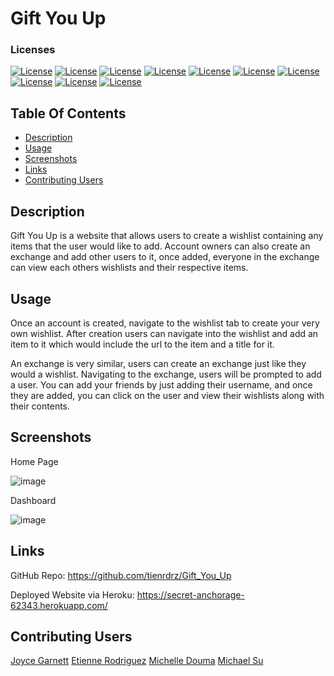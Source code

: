 # Gift You Up

### Licenses
[![License](https://img.shields.io/badge/License-Express-orange.svg)](https://opensource.org/licenses/Express)
[![License](https://img.shields.io/badge/License-Sequelize-green.svg)](https://opensource.org/licenses/Sequelize)
[![License](https://img.shields.io/badge/License-mysql12-blue.svg)](https://opensource.org/licenses/mysql12)
[![License](https://img.shields.io/badge/License-dotenv-blue.svg)](https://opensource.org/licenses/dotenv)
[![License](https://img.shields.io/badge/License-bcrypt-red.svg)](https://opensource.org/licenses/bcrypt)
[![License](https://img.shields.io/badge/License-bluebird-blue.svg)](https://opensource.org/licenses/bluebird)
[![License](https://img.shields.io/badge/License-nodemon-green.svg)](https://opensource.org/licenses/nodemon)
[![License](https://img.shields.io/badge/License-express_handlebars-yellow.svg)](https://opensource.org/licenses/express_handlebars)
[![License](https://img.shields.io/badge/License-express_session-red.svg)](https://opensource.org/licenses/express_session)
[![License](https://img.shields.io/badge/License-connect_session_sequelize-orange.svg)](https://opensource.org/licenses/connect_session_sequelize)

## Table Of Contents

- [Description](#description)
- [Usage](#usage)
- [Screenshots](#screenshots)
- [Links](#links)
- [Contributing Users](#contributing_users)

## Description

Gift You Up is a website that allows users to create a wishlist containing any items that the user would like to add. Account owners can also create an exchange and add other users to it, once added, everyone in the exchange can view each others wishlists and their respective items.

## Usage

Once an account is created, navigate to the wishlist tab to create your very own wishlist. After creation users can navigate into the wishlist and add an item to it which would include the url to the item and a title for it.

An exchange is very similar, users can create an exchange just like they would a wishlist. Navigating to the exchange, users will be prompted to add a user. You can add your friends by just adding their username, and once they are added, you can click on the user and view their wishlists along with their contents. 

## Screenshots 

Home Page

![image](https://user-images.githubusercontent.com/100370557/185267809-598686ee-f8c2-42f1-b377-a23cad5d238e.png)

Dashboard

![image](https://user-images.githubusercontent.com/100370557/185267725-e01554ca-0ec7-48dd-8fc6-b5c5f8e35228.png)

## Links

GitHub Repo: https://github.com/tienrdrz/Gift_You_Up

Deployed Website via Heroku: https://secret-anchorage-62343.herokuapp.com/

## Contributing Users

[Joyce Garnett](https://github.com/jcgcristel)
[Etienne Rodriguez](https://github.com/tienrdrz)
[Michelle Douma](https://github.com/Amuodmi)
[Michael Su](https://github.com/MyCodeSu)
